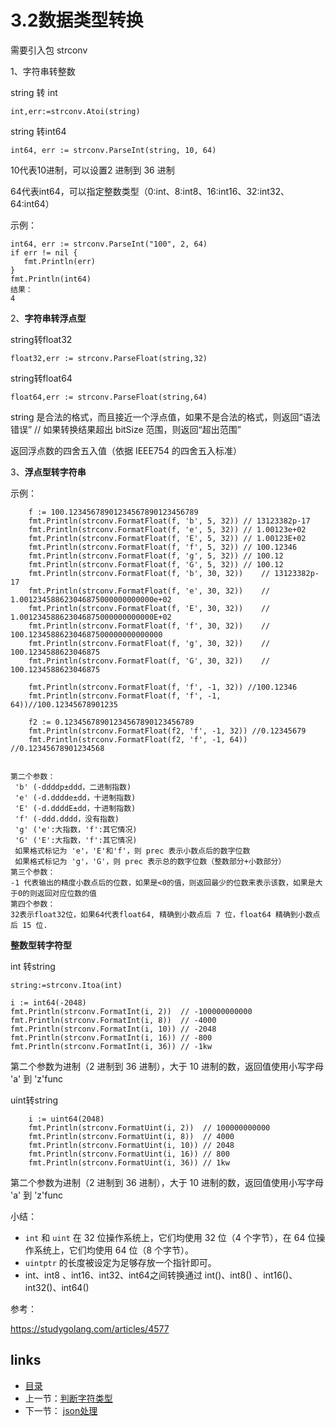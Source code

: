 # **3.2数据类型转换**

需要引入包 strconv

1、字符串转整数

string 转 int

```
int,err:=strconv.Atoi(string) 
```

string 转int64

```
int64, err := strconv.ParseInt(string, 10, 64) 
```

10代表10进制，可以设置2 进制到 36 进制

64代表int64，可以指定整数类型（0:int、8:int8、16:int16、32:int32、64:int64）

示例：

```
int64, err := strconv.ParseInt("100", 2, 64)
if err != nil {
   fmt.Println(err)
}
fmt.Println(int64)
结果：
4
```



2、**字符串转浮点型**

string转float32

```
float32,err := strconv.ParseFloat(string,32)
```

string转float64

```
float64,err := strconv.ParseFloat(string,64)
```

string  是合法的格式，而且接近一个浮点值，如果不是合法的格式，则返回“语法错误”
// 如果转换结果超出 bitSize 范围，则返回“超出范围”

返回浮点数的四舍五入值（依据 IEEE754 的四舍五入标准）

3、**浮点型转字符串**

示例：

```
	f := 100.12345678901234567890123456789
	fmt.Println(strconv.FormatFloat(f, 'b', 5, 32))	// 13123382p-17
	fmt.Println(strconv.FormatFloat(f, 'e', 5, 32))	// 1.00123e+02
	fmt.Println(strconv.FormatFloat(f, 'E', 5, 32))	// 1.00123E+02
	fmt.Println(strconv.FormatFloat(f, 'f', 5, 32))	// 100.12346
	fmt.Println(strconv.FormatFloat(f, 'g', 5, 32))	// 100.12
	fmt.Println(strconv.FormatFloat(f, 'G', 5, 32))	// 100.12
	fmt.Println(strconv.FormatFloat(f, 'b', 30, 32))	// 13123382p-17
	fmt.Println(strconv.FormatFloat(f, 'e', 30, 32))	// 1.001234588623046875000000000000e+02
	fmt.Println(strconv.FormatFloat(f, 'E', 30, 32))	// 1.001234588623046875000000000000E+02
	fmt.Println(strconv.FormatFloat(f, 'f', 30, 32))	// 100.123458862304687500000000000000
	fmt.Println(strconv.FormatFloat(f, 'g', 30, 32))	// 100.1234588623046875
	fmt.Println(strconv.FormatFloat(f, 'G', 30, 32))	// 100.1234588623046875
	
	fmt.Println(strconv.FormatFloat(f, 'f', -1, 32)) //100.12346
	fmt.Println(strconv.FormatFloat(f, 'f', -1, 64))//100.12345678901235
	
	f2 := 0.12345678901234567890123456789  
	fmt.Println(strconv.FormatFloat(f2, 'f', -1, 32)) //0.12345679
	fmt.Println(strconv.FormatFloat(f2, 'f', -1, 64)) //0.12345678901234568
	
```

```
第二个参数：
 'b' (-ddddp±ddd，二进制指数)
 'e' (-d.dddde±dd，十进制指数)
 'E' (-d.ddddE±dd，十进制指数)
 'f' (-ddd.dddd，没有指数)
 'g' ('e':大指数，'f':其它情况)
 'G' ('E':大指数，'f':其它情况)
 如果格式标记为 'e'，'E'和'f'，则 prec 表示小数点后的数字位数
 如果格式标记为 'g'，'G'，则 prec 表示总的数字位数（整数部分+小数部分）
第三个参数：
-1 代表输出的精度小数点后的位数，如果是<0的值，则返回最少的位数来表示该数，如果是大于0的则返回对应位数的值
第四个参数：
32表示float32位，如果64代表float64, 精确到小数点后 7 位，float64 精确到小数点后 15 位.
```

**整数型转字符型**

int 转string

```
string:=strconv.Itoa(int)
```

```
i := int64(-2048)
fmt.Println(strconv.FormatInt(i, 2))  // -100000000000
fmt.Println(strconv.FormatInt(i, 8))  // -4000
fmt.Println(strconv.FormatInt(i, 10)) // -2048
fmt.Println(strconv.FormatInt(i, 16)) // -800
fmt.Println(strconv.FormatInt(i, 36)) // -1kw

```

第二个参数为进制（2 进制到 36 进制），大于 10 进制的数，返回值使用小写字母 'a' 到 'z'func 

uint转string

```
    i := uint64(2048)
	fmt.Println(strconv.FormatUint(i, 2))  // 100000000000
	fmt.Println(strconv.FormatUint(i, 8))  // 4000
	fmt.Println(strconv.FormatUint(i, 10)) // 2048
	fmt.Println(strconv.FormatUint(i, 16)) // 800
	fmt.Println(strconv.FormatUint(i, 36)) // 1kw
```

第二个参数为进制（2 进制到 36 进制），大于 10 进制的数，返回值使用小写字母 'a' 到 'z'func 

小结：

- `int` 和 `uint` 在 32 位操作系统上，它们均使用 32 位（4 个字节），在 64 位操作系统上，它们均使用 64 位（8 个字节）。
- `uintptr` 的长度被设定为足够存放一个指针即可。
- int、int8 、int16、int32、int64之间转换通过 int()、int8() 、int16()、int32()、int64()

参考：

https://studygolang.com/articles/4577





## links

- [目录](https://github.com/guyan0319/golang_development_notes/blob/master/zh/preface.md)
- 上一节：[判断字符类型](https://github.com/guyan0319/golang_development_notes/blob/master/zh/3.1.md)
- 下一节： [json处理](https://github.com/guyan0319/golang_development_notes/blob/master/zh/3.3.md)

